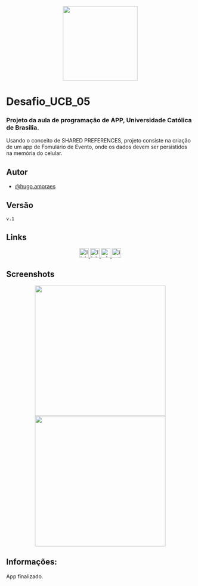 <div align="center">
<img src="https://github.com/HugoaMoraes/IconDigital/assets/102623594/a6c43865-6821-472b-9c05-65878d4e8780" width="200px" />
</div>

# Desafio_UCB_05

### Projeto da aula de programação de APP, Universidade Católica de Brasília.

Usando o conceito de SHARED PREFERENCES, projeto consiste na criação de um app de Fomulário de Evento, onde os dados devem ser persistidos na memória do celular.

## Autor

- [@hugo.amoraes](https://github.com/HugoaMoraes)

## Versão

`v.1`

## Links

<div align="center">
  <a href="https://linktr.ee/hug.odesign" target="_blank">
    <img src="https://img.shields.io/static/v1?message=Linktree&logo=linktree&label=&color=1de9b6&logoColor=white&labelColor=&style=for-the-badge" height="25" alt="linktree logo"  />
  </a>
  <a href="https://www.linkedin.com/in/hugoamoraes/" target="_blank">
    <img src="https://img.shields.io/static/v1?message=LinkedIn&logo=linkedin&label=&color=0077B5&logoColor=white&labelColor=&style=for-the-badge" height="25" alt="linkedin logo"  />
  </a>
  <a href="https://api.whatsapp.com/send?phone=5561986391903" target="_blank">
    <img src="https://img.shields.io/static/v1?message=Whatsapp&logo=whatsapp&label=&color=25D366&logoColor=white&labelColor=&style=for-the-badge" height="25" alt="whatsapp logo"  />
  </a>
  <a href="https://www.instagram.com/hugo.amoraes/" target="_blank">
    <img src="https://img.shields.io/static/v1?message=Instagram&logo=instagram&label=&color=E4405F&logoColor=white&labelColor=&style=for-the-badge" height="25" alt="instagram logo"  />
  </a>
</div>

## Screenshots

<div align="center">
<img src="https://github.com/HugoaMoraes/Desafio_UCB_01/assets/102623594/f71e86ff-4ae3-41c7-ae08-2bdd52159b7e" width="350px" />
<img src="https://github.com/HugoaMoraes/Desafio_UCB_01/assets/102623594/3cf9a838-2da3-4ab7-bd22-6c173e8f1fd5" width="350px" />
</div>

## Informações:

App finalizado.
